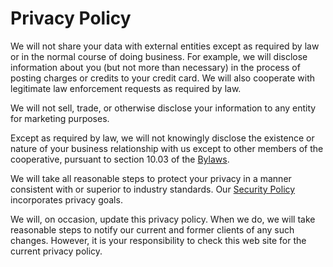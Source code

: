 # Privacy Policy

We will not share your data with external entities except as required by law or in the normal course of doing business. For example, we will disclose information about you (but not more than necessary) in the process of posting charges or credits to your credit card. We will also cooperate with legitimate law enforcement requests as required by law.

We will not sell, trade, or otherwise disclose your information to any entity for marketing purposes.

Except as required by law, we will not knowingly disclose the existence or nature of your business relationship with us except to other members of the cooperative, pursuant to section 10.03 of the [Bylaws][].

   [bylaws]: https://iocoop.org/policies/bylaws/

We will take all reasonable steps to protect your privacy in a manner consistent with or superior to industry standards. Our [Security Policy][] incorporates privacy goals.

   [security policy]: https://iocoop.org/policies/security-policy/

We will, on occasion, update this privacy policy. When we do, we will take reasonable steps to notify our current and former clients of any such changes. However, it is your responsibility to check this web site for the current privacy policy.


